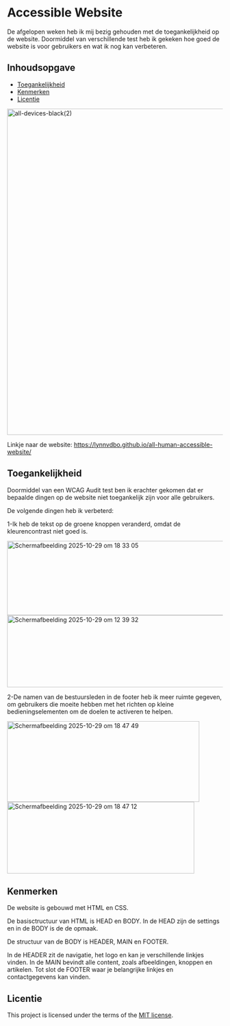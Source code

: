# Accessible Website

De afgelopen weken heb ik mij bezig gehouden met de toegankelijkheid op de website. Doormiddel van verschillende test heb ik gekeken hoe goed de website is voor gebruikers en wat ik nog kan verbeteren.

## Inhoudsopgave

  * [Toegankelijkheid](#kenmerken)
  * [Kenmerken](#kenmerken)
  * [Licentie](#licentie)

<!-- In de Beschrijving staat hoe je project er uit ziet, hoe het werkt en wat je er mee kan. -->
<!-- Voeg een mooie poster visual toe 📸 -->
<!-- Voeg een link toe naar Github Pages 🌐-->

<img width="1800" height="760" alt="all-devices-black(2)" src="https://github.com/user-attachments/assets/57e99d07-ccb0-4e1a-8767-f49c54c82e93" />

Linkje naar de website: https://lynnvdbo.github.io/all-human-accessible-website/

## Toegankelijkheid
Doormiddel van een WCAG Audit test ben ik erachter gekomen dat er bepaalde dingen op de website niet toegankelijk zijn voor alle gebruikers.

De volgende dingen heb ik verbeterd:

1-Ik heb de tekst op de groene knoppen veranderd, omdat de kleurencontrast niet goed is.

<img width="557" height="173" alt="Scherm­afbeelding 2025-10-29 om 18 33 05" src="https://github.com/user-attachments/assets/1e5a2402-b31c-4f90-a475-1b5db22dc1b5" />
<img width="558" height="168" alt="Scherm­afbeelding 2025-10-29 om 12 39 32" src="https://github.com/user-attachments/assets/bbd091b0-3633-4365-a571-b8272eb612c6" />

2-De namen van de bestuursleden in de footer heb ik meer ruimte gegeven, om gebruikers die moeite hebben met het richten op kleine bedieningselementen om de doelen te activeren te helpen.

<img width="449" height="188" alt="Scherm­afbeelding 2025-10-29 om 18 47 49" src="https://github.com/user-attachments/assets/ef337a50-671a-4d53-acf3-c6d1fd8f2258" />
<img width="437" height="167" alt="Scherm­afbeelding 2025-10-29 om 18 47 12" src="https://github.com/user-attachments/assets/7d283154-b7de-4bc8-8187-19446a813042" />

## Kenmerken
<!-- Bij Kenmerken staat welke technieken zijn gebruikt en hoe. Wat is de HTML structuur? Wat zijn de belangrijkste dingen in CSS? Wat is er met Javascript gedaan en hoe? Misschien heb je een framwork of library gebruikt? -->
De website is gebouwd met HTML en CSS.

De basisctructuur van HTML is HEAD en BODY. In de HEAD zijn de settings en in de BODY is de de opmaak.

De structuur van de BODY is HEADER, MAIN en FOOTER.

In de HEADER zit de navigatie, het logo en kan je verschillende linkjes vinden. In de MAIN bevindt alle content, zoals afbeeldingen, knoppen en artikelen. Tot slot de FOOTER waar je belangrijke linkjes en contactgegevens kan vinden.


## Licentie
This project is licensed under the terms of the [MIT license](./LICENSE).
